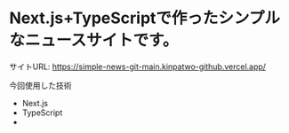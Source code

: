 # Next.js+TypeScriptで作ったシンプルなニュースサイトです。
サイトURL: https://simple-news-git-main.kinpatwo-github.vercel.app/

今回使用した技術
- Next.js
- TypeScript
- 
